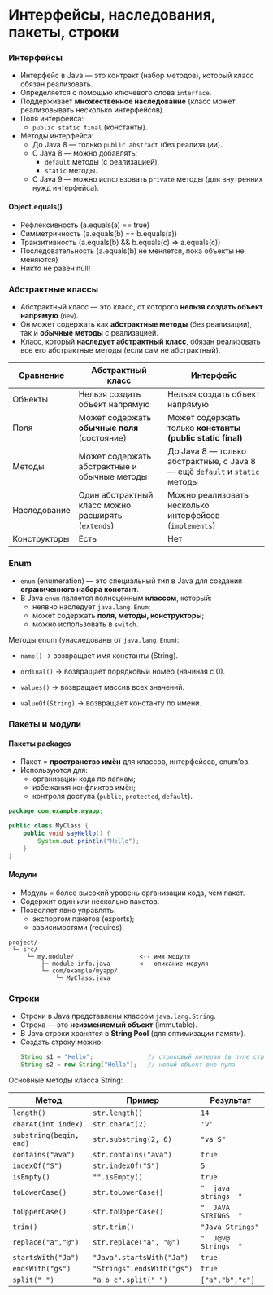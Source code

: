 # Интерфейсы, наследования, пакеты, строки

### Интерфейсы

- Интерфейс в Java — это контракт (набор методов), который класс обязан реализовать.
- Определяется с помощью ключевого слова `interface`.
- Поддерживает **множественное наследование** (класс может реализовывать несколько интерфейсов).
- Поля интерфейса:
    - `public static final` (константы).
- Методы интерфейса:
    - До Java 8 — только `public abstract` (без реализации).
    - С Java 8 — можно добавлять:
        - `default` методы (с реализацией).
        - `static` методы.
    - С Java 9 — можно использовать `private` методы (для внутренних нужд интерфейса).

#### Object.equals()

- Рефлексивность (a.equals(a) == true)
- Симметричность (a.equals(b) == b.equals(a))
- Транзитивность (a.equals(b) && b.equals(c) => a.equals(c))
- Последовательность (a.equals(b) не меняется, пока объекты не меняются)
- Никто не равен null!

### Абстрактные классы

- Абстрактный класс — это класс, от которого **нельзя создать объект напрямую** (`new`).
- Он может содержать как **абстрактные методы** (без реализации), так и **обычные методы** с реализацией.
- Класс, который **наследует абстрактный класс**, обязан реализовать все его абстрактные методы (если сам не абстрактный).

| Сравнение    | Абстрактный класс                                  | Интерфейс                                                                  |
| ------------ | -------------------------------------------------- | -------------------------------------------------------------------------- |
| Объекты      | Нельзя создать объект напрямую                     | Нельзя создать объект напрямую                                             |
| Поля         | Может содержать **обычные поля** (состояние)       | Может содержать только **константы (public static final)**                 |
| Методы       | Может содержать абстрактные и обычные методы       | До Java 8 — только абстрактные, с Java 8 — ещё `default` и `static` методы |
| Наследование | Один абстрактный класс можно расширять (`extends`) | Можно реализовать несколько интерфейсов (`implements`)                     |
| Конструкторы | Есть                                               | Нет                                                                        |

### Enum

- `enum` (enumeration) — это специальный тип в Java для создания **ограниченного набора констант**.
- В Java `enum` является полноценным **классом**, который:
    - неявно наследует `java.lang.Enum`;
    - может содержать **поля, методы, конструкторы**;
    - можно использовать в `switch`.

Методы enum (унаследованы от `java.lang.Enum`):

- `name()` → возвращает имя константы (String).

- `ordinal()` → возвращает порядковый номер (начиная с 0).

- `values()` → возвращает массив всех значений.

- `valueOf(String)` → возвращает константу по имени.

### Пакеты и модули

#### Пакеты packages
- Пакет = **пространство имён** для классов, интерфейсов, enum’ов.
- Используются для:
    - организации кода по папкам;
    - избежания конфликтов имён;
    - контроля доступа (`public`, `protected`, `default`).

```java
package com.example.myapp;

public class MyClass {
    public void sayHello() {
        System.out.println("Hello");
    }
}
```

#### Модули
- Модуль = более высокий уровень организации кода, чем пакет.
- Содержит один или несколько пакетов.
- Позволяет явно управлять:
  - экспортом пакетов (exports);
  - зависимостями (requires).

```
project/
 └─ src/
     └─ my.module/                  <-- имя модуля
         ├─ module-info.java        <-- описание модуля
         └─ com/example/myapp/
             └─ MyClass.java

```

### Строки

- Строки в Java представлены классом `java.lang.String`.
- Строка — это **неизменяемый объект** (immutable).
- В Java строки хранятся в **String Pool** (для оптимизации памяти).
- Создать строку можно:
  ```java
  String s1 = "Hello";               // строковый литерал (в пуле строк)
  String s2 = new String("Hello");   // новый объект вне пула
  ```
  
Основные методы класса String:

| Метод                   | Пример                     | Результат            |
| ----------------------- | -------------------------- | -------------------- |
| `length()`              | `str.length()`             | `14`                 |
| `charAt(int index)`     | `str.charAt(2)`            | `'v'`                |
| `substring(begin, end)` | `str.substring(2, 6)`      | `"va S"`             |
| `contains("ava")`       | `str.contains("ava")`      | `true`               |
| `indexOf("S")`          | `str.indexOf("S")`         | `5`                  |
| `isEmpty()`             | `"".isEmpty()`             | `true`               |
| `toLowerCase()`         | `str.toLowerCase()`        | `"  java strings  "` |
| `toUpperCase()`         | `str.toUpperCase()`        | `"  JAVA STRINGS  "` |
| `trim()`                | `str.trim()`               | `"Java Strings"`     |
| `replace("a","@")`      | `str.replace("a", "@")`    | `"  J@v@ Strings  "` |
| `startsWith("Ja")`      | `"Java".startsWith("Ja")`  | `true`               |
| `endsWith("gs")`        | `"Strings".endsWith("gs")` | `true`               |
| `split(" ")`            | `"a b c".split(" ")`       | `["a","b","c"]`      |
